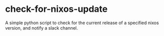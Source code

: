 # check-for-nixos-update
A simple python script to check for the current release of a specified nixos version, and notify a slack channel.
